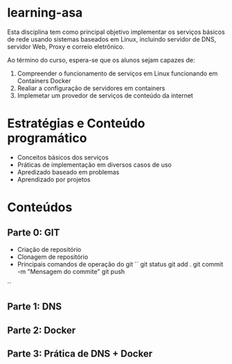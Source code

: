 # learning-asa
Esta disciplina tem como principal objetivo implementar os serviços básicos de rede usando sistemas baseados em Linux, incluindo servidor de DNS, servidor Web, Proxy e correio eletrônico.

Ao término do curso, espera-se que os alunos sejam capazes de:
1. Compreender o funcionamento de serviços em Linux funcionando em Containers Docker
2. Realiar a configuração de servidores em containers
3. Implemetar um provedor de serviços de conteúdo da internet

# Estratégias e Conteúdo programático
- Conceitos básicos dos serviços
- Práticas de implementação em diversos casos de uso
- Apredizado baseado em problemas
- Aprendizado por projetos

# Conteúdos

## Parte 0: GIT

- Criação de repositório
- Clonagem de repositório
- Principais comandos de operação do git
´´
git status
git add .
git commit -m "Mensagem do commite" 
git push

´´
## Parte 1: DNS
## Parte 2: Docker
## Parte 3: Prática de DNS + Docker


